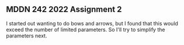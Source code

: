 ## MDDN 242 2022 Assignment 2

I started out wanting to do bows and arrows, but I found that this would exceed the number of limited parameters. So I'll try to simplify the parameters next.
